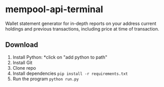 # mempool-api-terminal
Wallet statement generator for in-depth reports on your address current holdings and previous transactions, including price at time of transaction.

## Download
1. Install Python: *click on "add python to path"
2. Install Git
3. Clone repo
4. Install dependencies ```pip install -r requirements.txt```
5. Run the program ```python run.py```
